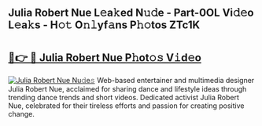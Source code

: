## Julia Robert Nue L𝚎a𝚔ed N𝚞𝚍e - Part-0OL Vi𝚍𝚎o L𝚎a𝚔s - H𝚘𝚝 O𝚗𝚕yf𝚊ns P𝚑𝚘tos ZTc1K

# <h2><a href="http://kf92a5.oniu.top/?m=Julia+Robert+Nue">🔗👉 🔴 Julia Robert Nue P𝚑ot𝚘𝚜 V𝚒d𝚎o</a></h2>

[![Julia Robert Nue Nu𝚍e𝚜](https://i.imgur.com/0qMVB7G.gif)](http://kf92a5.oniu.top/?m=Julia+Robert+Nue)
Web-based entertainer and multimedia designer Julia Robert Nue, acclaimed for sharing dance and lifestyle ideas through trending dance trends and short videos. Dedicated activist Julia Robert Nue, celebrated for their tireless efforts and passion for creating positive change.  
